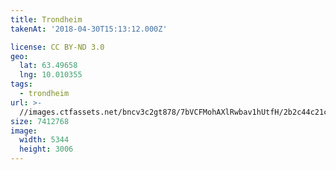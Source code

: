 ```yaml
---
title: Trondheim
takenAt: '2018-04-30T15:13:12.000Z'

license: CC BY-ND 3.0
geo:
  lat: 63.49658
  lng: 10.010355
tags:
  - trondheim
url: >-
  //images.ctfassets.net/bncv3c2gt878/7bVCFMohAXlRwbav1hUtfH/2b2c44c21cd9fe3735dd1e3b782192ed/trondheim_28072969338_o
size: 7412768
image:
  width: 5344
  height: 3006
---
```

